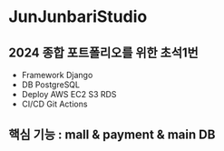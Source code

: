 # JunJunbariStudio
 ## 2024 종합 포트폴리오를 위한 초석1번 
 - Framework Django
 - DB PostgreSQL
 - Deploy AWS EC2 S3 RDS
 - CI/CD Git Actions
## 핵심 기능 : mall & payment & main DB 
